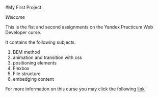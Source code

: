 #My First Project

*Welcome*


This is the fist and second assignments on the Yandex Practicum Web Developer curse.


It contains the following subjects.

1. BEM method
2. animation and transition with css
3. positioning elements
4. Flexbox
5. File structure
6. embedging content



For more information on this curse you may click the following [link](https://www.practicum100.org/)